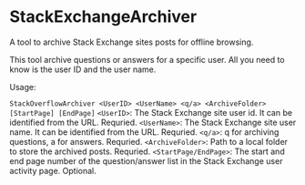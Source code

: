 # StackExchangeArchiver
A tool to archive Stack Exchange sites posts for offline browsing.

This tool archive questions or answers for a specific user. All you need to know is the user ID and the user name.

Usage:

`StackOverflowArchiver <UserID> <UserName> <q/a> <ArchiveFolder> [StartPage] [EndPage]`
  `<UserID>`: The Stack Exchange site user id. It can be identified from the URL. Requried.
  `<UserName>`: The Stack Exchange site user name. It can be identified from the URL. Requried.
  `<q/a>`: q for archiving questions, a for answers. Requried.
  `<ArchiveFolder>`: Path to a local folder to store the archived posts. Requried.
  `<StartPage/EndPage>`: The start and end page number of the question/answer list in the Stack Exchange user activity page. Optional.
